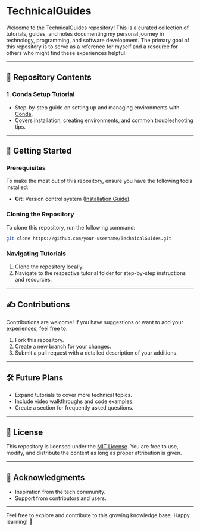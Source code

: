 # TechnicalGuides

Welcome to the TechnicalGuides repository! This is a curated collection of tutorials, guides, and notes documenting my personal journey in technology, programming, and software development. The primary goal of this repository is to serve as a reference for myself and a resource for others who might find these experiences helpful.

---

## 📂 Repository Contents

### 1. **Conda Setup Tutorial**

- Step-by-step guide on setting up and managing environments with [Conda](https://docs.conda.io).
- Covers installation, creating environments, and common troubleshooting tips.

---

## 🚀 Getting Started

### Prerequisites

To make the most out of this repository, ensure you have the following tools installed:

- **Git**: Version control system ([Installation Guide](https://git-scm.com/book/en/v2/Getting-Started-Installing-Git)).

### Cloning the Repository

To clone this repository, run the following command:

```bash
git clone https://github.com/your-username/TechnicalGuides.git
```

### Navigating Tutorials

1. Clone the repository locally.
2. Navigate to the respective tutorial folder for step-by-step instructions and resources.

---

## ✍️ Contributions

Contributions are welcome! If you have suggestions or want to add your experiences, feel free to:

1. Fork this repository.
2. Create a new branch for your changes.
3. Submit a pull request with a detailed description of your additions.

---

## 🛠️ Future Plans

- Expand tutorials to cover more technical topics.
- Include video walkthroughs and code examples.
- Create a section for frequently asked questions.

---

## 📝 License

This repository is licensed under the [MIT License](LICENSE). You are free to use, modify, and distribute the content as long as proper attribution is given.

---

## 🌟 Acknowledgments

- Inspiration from the tech community.
- Support from contributors and users.

---

Feel free to explore and contribute to this growing knowledge base. Happy learning! 🎉
